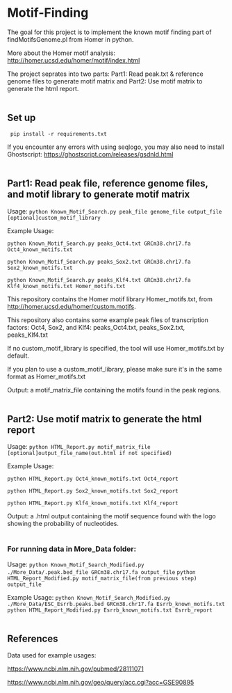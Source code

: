 # Motif-Finding
The goal for this project is to implement the known motif finding part of findMotifsGenome.pl from Homer in python.

More about the Homer motif analysis: http://homer.ucsd.edu/homer/motif/index.html

The project seprates into two parts: Part1: Read peak.txt & reference genome files to generate motif matrix and Part2: Use motif matrix to generate the html report.
<br/><br/>


## Set up
``` pip install -r requirements.txt```

If you encounter any errors with using seqlogo, you may also need to install Ghostscript: https://ghostscript.com/releases/gsdnld.html
<br/><br/>
## Part1: Read peak file, reference genome files, and motif library to generate motif matrix
Usage: ```python Known_Motif_Search.py peak_file genome_file output_file [optional]custom_motif_library```

Example Usage:

```python Known_Motif_Search.py peaks_Oct4.txt GRCm38.chr17.fa Oct4_known_motifs.txt```

```python Known_Motif_Search.py peaks_Sox2.txt GRCm38.chr17.fa Sox2_known_motifs.txt```

```python Known_Motif_Search.py peaks_Klf4.txt GRCm38.chr17.fa Klf4_known_motifs.txt Homer_motifs.txt```

This repository contains the Homer motif library Homer_motifs.txt, from http://homer.ucsd.edu/homer/custom.motifs.

This repository also contains some example peak files of transcription factors: Oct4, Sox2, and Klf4: peaks_Oct4.txt, peaks_Sox2.txt, peaks_Klf4.txt

If no custom_motif_library is specified, the tool will use Homer_motifs.txt by default.

If you plan to use a custom_motif_library, please make sure it's in the same format as Homer_motifs.txt

Output: a motif_matrix_file containing the motifs found in the peak regions.
<br/><br/>

## Part2: Use motif matrix to generate the html report
Usage: ```python HTML_Report.py motif_matrix_file [optional]output_file_name(out.html if not specified)```

Example Usage:

```python HTML_Report.py Oct4_known_motifs.txt Oct4_report```

```python HTML_Report.py Sox2_known_motifs.txt Sox2_report```

```python HTML_Report.py Klf4_known_motifs.txt Klf4_report```

Output: a .html output containing the motif sequence found with the logo showing the probability of nucleotides. 
<br/><br/>

### For running data in More_Data folder:
Usage: 
```python Known_Motif_Search_Modified.py ./More_Data/.peak.bed_file GRCm38.chr17.fa output_file```
```python HTML_Report_Modified.py motif_matrix_file(from previous step) output_file```
       
Example Usage: 
```python Known_Motif_Search_Modified.py ./More_Data/ESC_Esrrb.peaks.bed GRCm38.chr17.fa Esrrb_known_motifs.txt```
```python HTML_Report_Modified.py Esrrb_known_motifs.txt Esrrb_report```
<br/><br/>
## References
Data used for example usages:

https://www.ncbi.nlm.nih.gov/pubmed/28111071

https://www.ncbi.nlm.nih.gov/geo/query/acc.cgi?acc=GSE90895 
